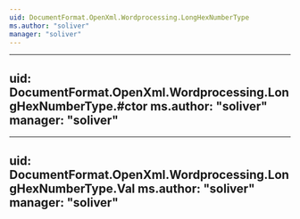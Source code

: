 ```yaml
---
uid: DocumentFormat.OpenXml.Wordprocessing.LongHexNumberType
ms.author: "soliver"
manager: "soliver"
---
```


---
uid: DocumentFormat.OpenXml.Wordprocessing.LongHexNumberType.#ctor
ms.author: "soliver"
manager: "soliver"
---

---
uid: DocumentFormat.OpenXml.Wordprocessing.LongHexNumberType.Val
ms.author: "soliver"
manager: "soliver"
---
